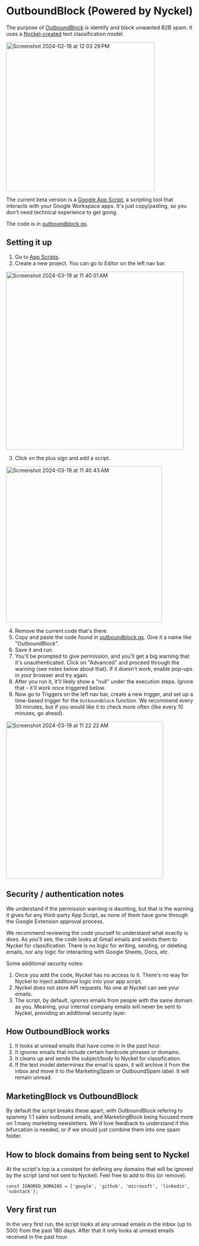 # OutboundBlock (Powered by Nyckel)

The purpose of [OutboundBlock](https://www.outboundblock.com) is identify and block unwanted B2B spam. It uses a [Nyckel-created](https://www.nyckel.com/) text classification model.

<img width="400" alt="Screenshot 2024-02-18 at 12 03 29 PM" src="https://www.outboundblock.com/images/outboundblock-example3.webp">

The current beta version is a [Google App Script](https://www.google.com/script/start/), a scripting tool that interacts with your Google Workspace apps. It's just copy/pasting, so you don't need technical experience to get going. 

The code is in [outboundblock.gs](https://github.com/NyckelAI/outboundblock/blob/master/outboundblock.gs).

## Setting it up

1. Go to [App Scripts](https://www.google.com/script/start/).
2. Create a new project. You can go to Editor on the left nav bar.

<img width="478" alt="Screenshot 2024-03-19 at 11 40 01 AM" src="https://github.com/NyckelAI/outboundblock/assets/20774922/81c19fc4-8c9d-4d3a-9eab-db6e73c54443">

3. Click on the plus sign and add a script.

<img width="419" alt="Screenshot 2024-03-19 at 11 40 43 AM" src="https://github.com/NyckelAI/outboundblock/assets/20774922/687cb188-f52a-4a63-a690-6d2e89707b85">

4. Remove the current code that's there.
5. Copy and paste the code found in [outboundblock.gs](https://github.com/NyckelAI/outboundblock/blob/master/outboundblock.gs). Give it a name like "OutboundBlock".
6. Save it and run.
7. You'll be prompted to give permission, and you'll get a big warning that it's unauthenticated. Click on "Advanced" and proceed through the warning (see notes below about that). If it doesn't work, enable pop-ups in your browser and try again.
8. After you run it, it'll likely show a "null" under the execution steps. Ignore that - it'll work once triggered below.
9. Now go to Triggers on the left nav bar, create a new trigger, and set up a time-based trigger for the `Outboundblock` function. We recommend every 30 minutes, but if you would like it to check more often (like every 10 minutes, go ahead).

<img width="422" alt="Screenshot 2024-03-19 at 11 22 22 AM" src="https://github.com/NyckelAI/outboundblock/assets/20774922/4cc20b4b-f490-46c0-ae11-b4de5e5c1d17">

## Security / authentication notes

We understand if the permission warning is daunting, but that is the warning it gives for any third-party App Script, as none of them have gone through the Google Extension approval process. 

We recommend reviewing the code yourself to understand what exactly is does. As you'll see, the code looks at Gmail emails and sends them to Nyckel for classification. There is no logic for writing, sending, or deleting emails, nor any logic for interacting with Google Sheets, Docs, etc.

Some additional security notes:

1. Once you add the code, Nyckel has no access to it. There's no way for Nyckel to inject additional logic into your app script.
2. Nyckel does not store API requests. No one at Nyckel can see your emails.
3. The script, by default, ignores emails from people with the same domain as you. Meaning, your internal company emails will never be sent to Nyckel, providing an additional security layer.

## How OutboundBlock works

1. It looks at unread emails that have come in in the past hour.
2. It ignores emails that include certain hardcode phrases or domains.
3. It cleans up and sends the subject/body to Nyckel for classification.
4. If the text model determines the email is spam, it will archive it from the inbox and move it to the MarketingSpam or OutboundSpam label. It will remain unread.

## MarketingBlock vs OutboundBlock

By default the script breaks these apart, with OutboundBlock refering to spammy 1:1 sales outbound emails, and MarketingBlock being focused more on 1:many marketing newsletters. We'd love feedback to understand if this bifurcation is needed, or if we should just combine them into one spam folder.

## How to block domains from being sent to Nyckel

At the script's top is a constant for defining any domains that will be ignored by the script (and not sent to Nyckel). Feel free to add to this (or remove).

`const IGNORED_DOMAINS = ['google', 'github', 'microsoft', 'linkedin', 'substack'];`

## Very first run

In the very first run, the script looks at any unread emails in the inbox (up to 500) from the past 180 days. After that it only looks at unread emails received in the past hour.
